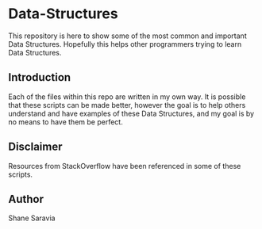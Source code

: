 # Data-Structures
This repository is here to show some of the most common and important Data Structures. Hopefully this helps other programmers trying to learn Data Structures.

## Introduction
Each of the files within this repo are written in my own way. It is possible that these scripts can be made better, however the goal is to help others understand and have examples of these Data Structures, and my goal is by no means to have them be perfect.

## Disclaimer
Resources from StackOverflow have been referenced in some of these scripts.

## Author
Shane Saravia